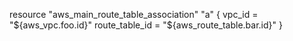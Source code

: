 resource "aws_main_route_table_association" "a" {
  vpc_id         = "${aws_vpc.foo.id}"
  route_table_id = "${aws_route_table.bar.id}"
}
